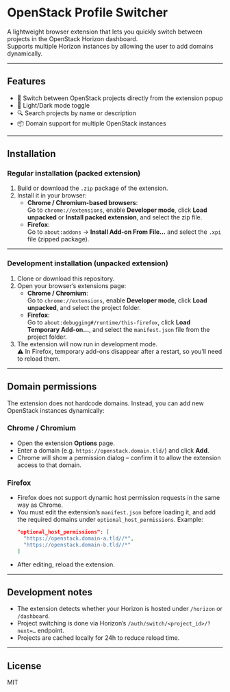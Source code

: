 # OpenStack Profile Switcher

A lightweight browser extension that lets you quickly switch between projects in the OpenStack Horizon dashboard.  
Supports multiple Horizon instances by allowing the user to add domains dynamically.

---

## Features

- 🔀 Switch between OpenStack projects directly from the extension popup
- 🌙 Light/Dark mode toggle
- 🔍 Search projects by name or description
- 📦 Domain support for multiple OpenStack instances

---

## Installation

### Regular installation (packed extension)

1. Build or download the `.zip` package of the extension.
2. Install it in your browser:
   - **Chrome / Chromium-based browsers**:  
     Go to `chrome://extensions`, enable **Developer mode**, click **Load unpacked** or **Install packed extension**, and select the zip file.
   - **Firefox**:  
     Go to `about:addons` → **Install Add-on From File…** and select the `.xpi` file (zipped package).

---

### Development installation (unpacked extension)

1. Clone or download this repository.
2. Open your browser’s extensions page:
   - **Chrome / Chromium**:  
     Go to `chrome://extensions`, enable **Developer mode**, click **Load unpacked**, and select the project folder.
   - **Firefox**:  
     Go to `about:debugging#/runtime/this-firefox`, click **Load Temporary Add-on…**, and select the `manifest.json` file from the project folder.
3. The extension will now run in development mode.  
   ⚠️ In Firefox, temporary add-ons disappear after a restart, so you’ll need to reload them.

---

## Domain permissions

The extension does not hardcode domains. Instead, you can add new OpenStack instances dynamically:

### Chrome / Chromium

- Open the extension **Options** page.
- Enter a domain (e.g. `https://openstack.domain.tld/`) and click **Add**.
- Chrome will show a permission dialog – confirm it to allow the extension access to that domain.

### Firefox

- Firefox does not support dynamic host permission requests in the same way as Chrome.
- You must edit the extension’s `manifest.json` before loading it, and add the required domains under `optional_host_permissions`. Example:
  ```json
  "optional_host_permissions": [
    "https://openstack.domain-a.tld//*",
    "https://openstack.domain-b.tld//*"
  ]
  ```
- After editing, reload the extension.

---

## Development notes

- The extension detects whether your Horizon is hosted under `/horizon` or `/dashboard`.
- Project switching is done via Horizon’s `/auth/switch/<project_id>/?next=…` endpoint.
- Projects are cached locally for 24h to reduce reload time.

---

## License

MIT
